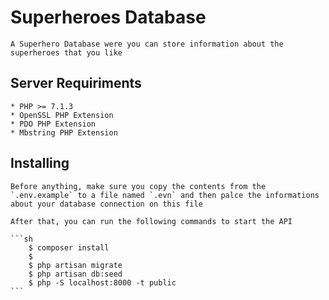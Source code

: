 # Superheroes Database
    A Superhero Database were you can store information about the superheroes that you like

## Server Requiriments
    * PHP >= 7.1.3
    * OpenSSL PHP Extension
    * PDO PHP Extension
    * Mbstring PHP Extension

## Installing
    Before anything, make sure you copy the contents from the `.env.example` to a file named `.evn` and then palce the informations about your database connection on this file

    After that, you can run the following commands to start the API

    ```sh
        $ composer install
        $ 
        $ php artisan migrate
        $ php artisan db:seed
        $ php -S localhost:8000 -t public
    ```
